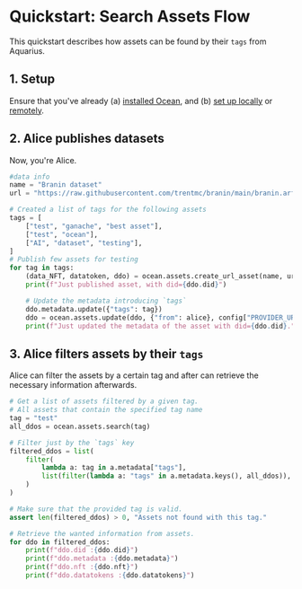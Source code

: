 <!--
Copyright 2023 Ocean Protocol Foundation
SPDX-License-Identifier: Apache-2.0
-->


# Quickstart: Search Assets Flow

This quickstart describes how assets can be found by their `tags` from Aquarius.


## 1. Setup

Ensure that you've already (a) [installed Ocean](install.md), and (b) [set up locally](setup-local.md) or [remotely](setup-remote.md).

## 2. Alice publishes datasets

Now, you're Alice.

```python
#data info
name = "Branin dataset"
url = "https://raw.githubusercontent.com/trentmc/branin/main/branin.arff"

# Created a list of tags for the following assets
tags = [
    ["test", "ganache", "best asset"],
    ["test", "ocean"],
    ["AI", "dataset", "testing"],
]
# Publish few assets for testing
for tag in tags:
    (data_NFT, datatoken, ddo) = ocean.assets.create_url_asset(name, url, {"from": alice})
    print(f"Just published asset, with did={ddo.did}")

    # Update the metadata introducing `tags`
    ddo.metadata.update({"tags": tag})
    ddo = ocean.assets.update(ddo, {"from": alice}, config["PROVIDER_URL"])
    print(f"Just updated the metadata of the asset with did={ddo.did}.")

```
## 3. Alice filters assets by their `tags`

Alice can filter the assets by a certain tag and after can retrieve the necessary
information afterwards.

```python
# Get a list of assets filtered by a given tag.
# All assets that contain the specified tag name
tag = "test"
all_ddos = ocean.assets.search(tag)

# Filter just by the `tags` key
filtered_ddos = list(
    filter(
        lambda a: tag in a.metadata["tags"],
        list(filter(lambda a: "tags" in a.metadata.keys(), all_ddos)),
    )
)

# Make sure that the provided tag is valid.
assert len(filtered_ddos) > 0, "Assets not found with this tag."

# Retrieve the wanted information from assets.
for ddo in filtered_ddos:
    print(f"ddo.did :{ddo.did}")
    print(f"ddo.metadata :{ddo.metadata}")
    print(f"ddo.nft :{ddo.nft}")
    print(f"ddo.datatokens :{ddo.datatokens}")
```
